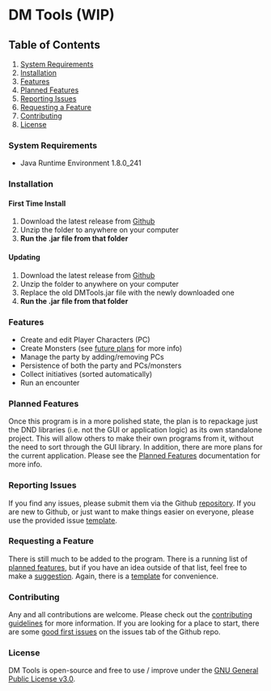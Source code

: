 # DM Tools (WIP)
## Table of Contents
1. [System Requirements](#system-requirements)
2. [Installation](#installation)
3. [Features](#features)
4. [Planned Features](#planned-features)
5. [Reporting Issues](#reporting-issues)
6. [Requesting a Feature](#requesting-a-feature)
7. [Contributing](#contributing)
8. [License](#license)
### System Requirements
- Java Runtime Environment 1.8.0_241
### Installation
#### First Time Install
1. Download the latest release from [Github](https://github.com/artg3-dev/DM_Tools/releases)
2. Unzip the folder to anywhere on your computer
3. **Run the .jar file from that folder**
#### Updating
1. Download the latest release from [Github](https://github.com/artg3-dev/DM_Tools/releases)
2. Unzip the folder to anywhere on your computer
3. Replace the old DMTools.jar file with the newly downloaded one
4. **Run the .jar file from that folder**
### Features
- Create and edit Player Characters (PC)
- Create Monsters (see [future plans](#future-plans) for more info)
- Manage the party by adding/removing PCs
- Persistence of both the party and PCs/monsters
- Collect initiatives (sorted automatically)
- Run an encounter
### Planned Features
Once this program is in a more polished state, the plan is to repackage just the DND libraries (i.e. not the GUI or application logic) as its own standalone project. This will allow others to make their own programs from it, without the need to sort through the GUI library.
 In addition, there are more plans for the current application. Please see the [Planned Features](https://github.com/artg3-dev/DM_Tools/blob/master/docs/PlannedFeatures.md) documentation for more info.
### Reporting Issues
If you find any issues, please submit them via the Github [repository](https://github.com/artg3-dev/DM_Tools/issues). If you are new to Github, or just want to make things easier on everyone, please use the provided issue [template](https://github.com/artg3-dev/DM_Tools/blob/master/.github/ISSUE_TEMPLATE/bug_report.md).
### Requesting a Feature
There is still much to be added to the program. There is a running list of [planned features](#planned-features), but if you have an idea outside of that list, feel free to make a [suggestion](https://github.com/artg3-dev/DM_Tools/issues). Again, there is a [template](https://github.com/artg3-dev/DM_Tools/blob/master/.github/ISSUE_TEMPLATE/feature_request.md) for convenience.
### Contributing
Any and all contributions are welcome. Please check out the [contributing guidelines](https://github.com/artg3-dev/DM_Tools/blob/master/docs/CONTRIBUTING.md) for more information. If you are looking for a place to start, there are some [good first issues](https://github.com/artg3-dev/DM_Tools/labels/good%20first%20issue) on the issues tab of the Github repo.
### License
DM Tools is open-source and free to use / improve under the [GNU General Public License v3.0](https://www.gnu.org/licenses/gpl-3.0.en.html).
